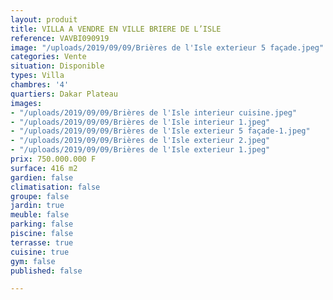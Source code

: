 ```yaml
---
layout: produit
title: VILLA A VENDRE EN VILLE BRIERE DE L’ISLE
reference: VAVBI090919
image: "/uploads/2019/09/09/Brières de l'Isle exterieur 5 façade.jpeg"
categories: Vente
situation: Disponible
types: Villa
chambres: '4'
quartiers: Dakar Plateau
images:
- "/uploads/2019/09/09/Brières de l'Isle interieur cuisine.jpeg"
- "/uploads/2019/09/09/Brières de l'Isle interieur 1.jpeg"
- "/uploads/2019/09/09/Brières de l'Isle exterieur 5 façade-1.jpeg"
- "/uploads/2019/09/09/Brières de l'Isle exterieur 2.jpeg"
- "/uploads/2019/09/09/Brières de l'Isle exterieur 1.jpeg"
prix: 750.000.000 F
surface: 416 m2
gardien: false
climatisation: false
groupe: false
jardin: true
meuble: false
parking: false
piscine: false
terrasse: true
cuisine: true
gym: false
published: false

---
```

